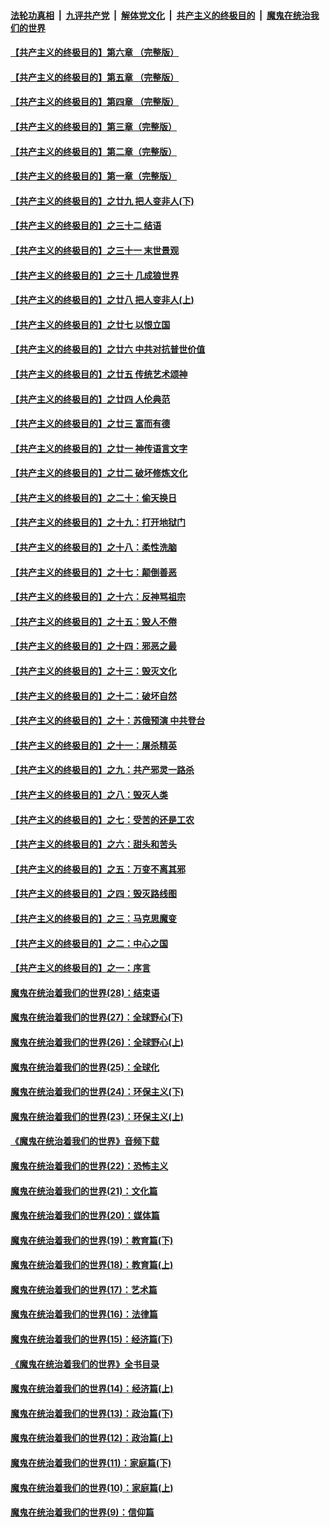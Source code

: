 ####  [法轮功真相](../../../../basic/blob/master/README.md?t=06102031) &nbsp;|&nbsp; [九评共产党](../../../../9ping.md/blob/master/README.md?t=06102031) &nbsp;|&nbsp; [解体党文化](../../../../jtdwh.md/blob/master/README.md?t=06102031)  &nbsp;|&nbsp; [共产主义的终极目的](../../../../gczydzjmd.md/blob/master/README.md?t=06102031) &nbsp;|&nbsp; [魔鬼在统治我们的世界](../../../../mgztzwmdsj.md/blob/master/README.md?t=06102031) 

#### [【共产主义的终极目的】第六章 （完整版）](../pages/nsc422/n11428913.md?t=06102031) 

#### [【共产主义的终极目的】第五章 （完整版）](../pages/nsc422/n11428912.md?t=06102031) 

#### [【共产主义的终极目的】第四章 （完整版）](../pages/nsc422/n11428907.md?t=06102031) 

#### [【共产主义的终极目的】第三章（完整版）](../pages/nsc422/n11428848.md?t=06102031) 

#### [【共产主义的终极目的】第二章（完整版）](../pages/nsc422/n11428831.md?t=06102031) 

#### [【共产主义的终极目的】第一章（完整版）](../pages/nsc422/n11417651.md?t=06102031) 

#### [【共产主义的终极目的】之廿九 把人变非人(下)](../pages/nsc422/n11344140.md?t=06102031) 

#### [【共产主义的终极目的】之三十二 结语](../pages/nsc422/n11360535.md?t=06102031) 

#### [【共产主义的终极目的】之三十一 末世景观](../pages/nsc422/n11351129.md?t=06102031) 

#### [【共产主义的终极目的】之三十 几成狼世界](../pages/nsc422/n11348280.md?t=06102031) 

#### [【共产主义的终极目的】之廿八 把人变非人(上)](../pages/nsc422/n11340492.md?t=06102031) 

#### [【共产主义的终极目的】之廿七 以恨立国](../pages/nsc422/n11336944.md?t=06102031) 

#### [【共产主义的终极目的】之廿六 中共对抗普世价值](../pages/nsc422/n11324785.md?t=06102031) 

#### [【共产主义的终极目的】之廿五 传统艺术颂神](../pages/nsc422/n11296396.md?t=06102031) 

#### [【共产主义的终极目的】之廿四 人伦典范](../pages/nsc422/n11296397.md?t=06102031) 

#### [【共产主义的终极目的】之廿三 富而有德](../pages/nsc422/n11283598.md?t=06102031) 

#### [【共产主义的终极目的】之廿一 神传语言文字](../pages/nsc422/n11263265.md?t=06102031) 

#### [【共产主义的终极目的】之廿二 破坏修炼文化](../pages/nsc422/n11245728.md?t=06102031) 

#### [【共产主义的终极目的】之二十：偷天换日](../pages/nsc422/n11238846.md?t=06102031) 

#### [【共产主义的终极目的】之十九：打开地狱门](../pages/nsc422/n11206376.md?t=06102031) 

#### [【共产主义的终极目的】之十八：柔性洗脑](../pages/nsc422/n11199994.md?t=06102031) 

#### [【共产主义的终极目的】之十七：颠倒善恶](../pages/nsc422/n11179782.md?t=06102031) 

#### [【共产主义的终极目的】之十六：反神骂祖宗](../pages/nsc422/n11166798.md?t=06102031) 

#### [【共产主义的终极目的】之十五：毁人不倦](../pages/nsc422/n11166792.md?t=06102031) 

#### [【共产主义的终极目的】之十四：邪恶之最](../pages/nsc422/n11150249.md?t=06102031) 

#### [【共产主义的终极目的】之十三：毁灭文化](../pages/nsc422/n11135227.md?t=06102031) 

#### [【共产主义的终极目的】之十二：破坏自然](../pages/nsc422/n11135214.md?t=06102031) 

#### [【共产主义的终极目的】之十：苏俄预演 中共登台](../pages/nsc422/n11118424.md?t=06102031) 

#### [【共产主义的终极目的】之十一：屠杀精英](../pages/nsc422/n11118442.md?t=06102031) 

#### [【共产主义的终极目的】之九：共产邪灵一路杀](../pages/nsc422/n11114139.md?t=06102031) 

#### [【共产主义的终极目的】之八：毁灭人类](../pages/nsc422/n11108503.md?t=06102031) 

#### [【共产主义的终极目的】之七：受苦的还是工农](../pages/nsc422/n11101809.md?t=06102031) 

#### [【共产主义的终极目的】之六：甜头和苦头](../pages/nsc422/n11096971.md?t=06102031) 

#### [【共产主义的终极目的】之五：万变不离其邪](../pages/nsc422/n11091285.md?t=06102031) 

#### [【共产主义的终极目的】之四：毁灭路线图](../pages/nsc422/n11086284.md?t=06102031) 

#### [【共产主义的终极目的】之三：马克思魔变](../pages/nsc422/n11061941.md?t=06102031) 

#### [【共产主义的终极目的】之二：中心之国](../pages/nsc422/n11047728.md?t=06102031) 

#### [【共产主义的终极目的】之一：序言](../pages/nsc422/n11086077.md?t=06102031) 

#### [魔鬼在统治着我们的世界(28)：结束语](../pages/nsc422/n10936246.md?t=06102031) 

#### [魔鬼在统治着我们的世界(27)：全球野心(下)](../pages/nsc422/n10928319.md?t=06102031) 

#### [魔鬼在统治着我们的世界(26)：全球野心(上)](../pages/nsc422/n10900318.md?t=06102031) 

#### [魔鬼在统治着我们的世界(25)：全球化](../pages/nsc422/n10788205.md?t=06102031) 

#### [魔鬼在统治着我们的世界(24)：环保主义(下)](../pages/nsc422/n10695307.md?t=06102031) 

#### [魔鬼在统治着我们的世界(23)：环保主义(上)](../pages/nsc422/n10688613.md?t=06102031) 

#### [《魔鬼在统治着我们的世界》音频下载](../pages/nsc422/n10635553.md?t=06102031) 

#### [魔鬼在统治着我们的世界(22)：恐怖主义](../pages/nsc422/n10614727.md?t=06102031) 

#### [魔鬼在统治着我们的世界(21)：文化篇](../pages/nsc422/n10597706.md?t=06102031) 

#### [魔鬼在统治着我们的世界(20)：媒体篇](../pages/nsc422/n10586579.md?t=06102031) 

#### [魔鬼在统治着我们的世界(19)：教育篇(下)](../pages/nsc422/n10564808.md?t=06102031) 

#### [魔鬼在统治着我们的世界(18)：教育篇(上)](../pages/nsc422/n10526970.md?t=06102031) 

#### [魔鬼在统治着我们的世界(17)：艺术篇](../pages/nsc422/n10499093.md?t=06102031) 

#### [魔鬼在统治着我们的世界(16)：法律篇](../pages/nsc422/n10485969.md?t=06102031) 

#### [魔鬼在统治着我们的世界(15)：经济篇(下)](../pages/nsc422/n10469975.md?t=06102031) 

#### [《魔鬼在统治着我们的世界》全书目录](../pages/nsc422/n10464261.md?t=06102031) 

#### [魔鬼在统治着我们的世界(14)：经济篇(上)](../pages/nsc422/n10457370.md?t=06102031) 

#### [魔鬼在统治着我们的世界(13)：政治篇(下)](../pages/nsc422/n10448270.md?t=06102031) 

#### [魔鬼在统治着我们的世界(12)：政治篇(上)](../pages/nsc422/n10444576.md?t=06102031) 

#### [魔鬼在统治着我们的世界(11)：家庭篇(下)](../pages/nsc422/n10440961.md?t=06102031) 

#### [魔鬼在统治着我们的世界(10)：家庭篇(上)](../pages/nsc422/n10435448.md?t=06102031) 

#### [魔鬼在统治着我们的世界(9)：信仰篇](../pages/nsc422/n10432159.md?t=06102031) 

